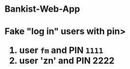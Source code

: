 # Bankist-Web-App

 <h1>Fake "log in" users with pin></> 
 
 1. user `fm` and PIN `1111`
 2. user 'zn' and PIN 2222
